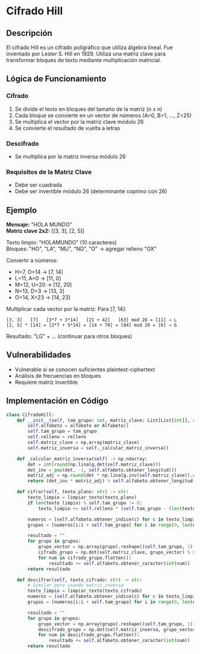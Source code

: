 # Cifrado Hill

## Descripción

El cifrado Hill es un cifrado poligráfico que utiliza álgebra lineal. Fue inventado por Lester S. Hill en 1929. Utiliza una matriz clave para transformar bloques de texto mediante multiplicación matricial.

## Lógica de Funcionamiento

### Cifrado
1. Se divide el texto en bloques del tamaño de la matriz (n x n)
2. Cada bloque se convierte en un vector de números (A=0, B=1, ..., Z=25)
3. Se multiplica el vector por la matriz clave módulo 26
4. Se convierte el resultado de vuelta a letras

### Descifrado
- Se multiplica por la matriz inversa módulo 26

### Requisitos de la Matriz Clave
- Debe ser cuadrada
- Debe ser invertible módulo 26 (determinante coprimo con 26)

## Ejemplo

**Mensaje:** "HOLA MUNDO"  
**Matriz clave 2x2:** [[3, 3], [2, 5]]  

Texto limpio: "HOLAMUNDO" (10 caracteres)  
Bloques: "HO", "LA", "MU", "ND", "O" → agregar relleno "OX"

Convertir a números:
- H=7, O=14 → [7, 14]
- L=11, A=0 → [11, 0]
- M=12, U=20 → [12, 20]
- N=13, D=3 → [13, 3]
- O=14, X=23 → [14, 23]

Multiplicar cada vector por la matriz:
Para [7, 14]:
```
[3, 3]   [7]   [3*7 + 3*14]   [21 + 42]   [63] mod 26 = [11] → L
[2, 5] * [14] = [2*7 + 5*14] = [14 + 70] = [84] mod 26 = [6] → G
```

Resultado: "LG" + ... (continuar para otros bloques)

## Vulnerabilidades

- Vulnerable si se conocen suficientes plaintext-ciphertext
- Análisis de frecuencias en bloques
- Requiere matriz invertible

## Implementación en Código

```python
class CifradoHill:
    def __init__(self, tam_grupo: int, matriz_clave: List[List[int]], relleno: str = 'X', alfabeto: Alfabeto = None):
        self.alfabeto = alfabeto or Alfabeto()
        self.tam_grupo = tam_grupo
        self.relleno = relleno
        self.matriz_clave = np.array(matriz_clave)
        self.matriz_inversa = self._calcular_matriz_inversa()

    def _calcular_matriz_inversa(self) -> np.ndarray:
        det = int(round(np.linalg.det(self.matriz_clave)))
        det_inv = pow(det, -1, self.alfabeto.obtener_longitud())
        matriz_adj = np.round(det * np.linalg.inv(self.matriz_clave)).astype(int)
        return (det_inv * matriz_adj) % self.alfabeto.obtener_longitud()

    def cifrar(self, texto_plano: str) -> str:
        texto_limpio = limpiar_texto(texto_plano)
        if len(texto_limpio) % self.tam_grupo != 0:
            texto_limpio += self.relleno * (self.tam_grupo - (len(texto_limpio) % self.tam_grupo))

        numeros = [self.alfabeto.obtener_indice(c) for c in texto_limpio]
        grupos = [numeros[i:i + self.tam_grupo] for i in range(0, len(numeros), self.tam_grupo)]

        resultado = ""
        for grupo in grupos:
            grupo_vector = np.array(grupo).reshape((self.tam_grupo, 1))
            cifrado_grupo = np.dot(self.matriz_clave, grupo_vector) % self.alfabeto.obtener_longitud()
            for num in cifrado_grupo.flatten():
                resultado += self.alfabeto.obtener_caracter(int(num))
        return resultado

    def descifrar(self, texto_cifrado: str) -> str:
        # Similar pero usando matriz_inversa
        texto_limpio = limpiar_texto(texto_cifrado)
        numeros = [self.alfabeto.obtener_indice(c) for c in texto_limpio]
        grupos = [numeros[i:i + self.tam_grupo] for i in range(0, len(numeros), self.tam_grupo)]

        resultado = ""
        for grupo in grupos:
            grupo_vector = np.array(grupo).reshape((self.tam_grupo, 1))
            descifrado_grupo = np.dot(self.matriz_inversa, grupo_vector) % self.alfabeto.obtener_longitud()
            for num in descifrado_grupo.flatten():
                resultado += self.alfabeto.obtener_caracter(int(num))
        return resultado
```